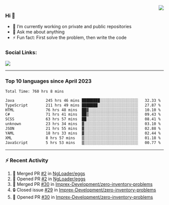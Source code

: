 <!--
<a href="https://wuffy.eu">
  <img align="right" src="https://github.com/ngloader/ngloader/blob/devcard/devcard.png" height="410" width="300" alt="NgLoader's Dev Card"/>
</a>
-->

<a href="https://wuffy.eu">
  <img align="right" src="https://github-readme-stats.vercel.app/api?username=ngloader&count_private=true&include_all_commits=true&show_icons=true&hide_rank=true&theme=dracula" />
</a>

### Hi 👋
- 🔭 I’m currently working on private and public repositories
- 💬 Ask me about anything
- ⚡ Fun fact: First solve the problem, then write the code

### Social Links:
<a href="https://discord.gg/jUtRU5Q">
  <img src="https://dcbadge.limes.pink/api/shield/128286216708685824?style=flat&theme=clean&compact=true" />
</a>

<!--
---

<div>
  <img src="https://github-readme-stats.vercel.app/api/wakatime?username=NgLoader&api_domain=wakapi.wuffy.dev&bg_color=282a36&title_color=ff6e96&icon_color=2F855A&text_color=ffffff&custom_title=Week%20Stats&layout=compact" />
</div>

---

<div>
  <img height="170" align="left" src="https://github-readme-stats.vercel.app/api?username=ngloader&count_private=true&include_all_commits=true&show_icons=true&theme=dracula" />
  <img src="https://github-readme-stats.vercel.app/api/top-langs/?username=ngloader&layout=compact&theme=dracula" />
</div>

---

<a href="https://github.com/ryo-ma/github-profile-trophy">
  <img width=800 src="https://github-profile-trophy.vercel.app/?username=ngloader&column=8&theme=dracula&no-frame=true"/>
</a>
-->

---

### Top 10 languages since April 2023

<!--START_SECTION:waka-->

```txt
Total Time: 760 hrs 8 mins

Java              245 hrs 46 mins ████████░░░░░░░░░░░░░░░░░   32.33 %
TypeScript        211 hrs 49 mins ███████░░░░░░░░░░░░░░░░░░   27.87 %
HTML              76 hrs 48 mins  ██▓░░░░░░░░░░░░░░░░░░░░░░   10.10 %
C#                71 hrs 41 mins  ██▒░░░░░░░░░░░░░░░░░░░░░░   09.43 %
SCSS              63 hrs 57 mins  ██░░░░░░░░░░░░░░░░░░░░░░░   08.41 %
unknown           23 hrs 34 mins  ▓░░░░░░░░░░░░░░░░░░░░░░░░   03.10 %
JSON              21 hrs 55 mins  ▓░░░░░░░░░░░░░░░░░░░░░░░░   02.88 %
YAML              18 hrs 33 mins  ▓░░░░░░░░░░░░░░░░░░░░░░░░   02.44 %
XML               8 hrs 57 mins   ▒░░░░░░░░░░░░░░░░░░░░░░░░   01.18 %
JavaScript        5 hrs 53 mins   ▒░░░░░░░░░░░░░░░░░░░░░░░░   00.77 %
```

<!--END_SECTION:waka-->

---

### :zap: Recent Activity
<!--START_SECTION:activity-->
1. 🎉 Merged PR [#2](https://github.com/NgLoader/eggs/pull/2) in [NgLoader/eggs](https://github.com/NgLoader/eggs)
2. 💪 Opened PR [#2](https://github.com/NgLoader/eggs/pull/2) in [NgLoader/eggs](https://github.com/NgLoader/eggs)
3. 🎉 Merged PR [#30](https://github.com/Imprex-Development/zero-inventory-problems/pull/30) in [Imprex-Development/zero-inventory-problems](https://github.com/Imprex-Development/zero-inventory-problems)
4. 🔒 Closed issue [#29](https://github.com/Imprex-Development/zero-inventory-problems/issues/29) in [Imprex-Development/zero-inventory-problems](https://github.com/Imprex-Development/zero-inventory-problems)
5. 💪 Opened PR [#30](https://github.com/Imprex-Development/zero-inventory-problems/pull/30) in [Imprex-Development/zero-inventory-problems](https://github.com/Imprex-Development/zero-inventory-problems)
<!--END_SECTION:activity-->
